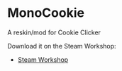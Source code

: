 # MonoCookie
A reskin/mod for Cookie Clicker

Download it on the Steam Workshop:
* [Steam Workshop](https://steamcommunity.com/sharedfiles/filedetails/?id=2733815580)
